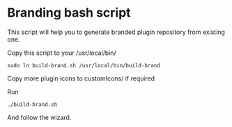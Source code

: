 Branding bash script
========================

This script will help you to generate branded plugin repository from existing one.

Copy this script to your /usr/local/bin/

    sudo ln build-brand.sh /usr/local/bin/build-brand

Copy more plugin icons to customIcons/ if required

Run 

    ./build-brand.sh

And follow the wizard.
